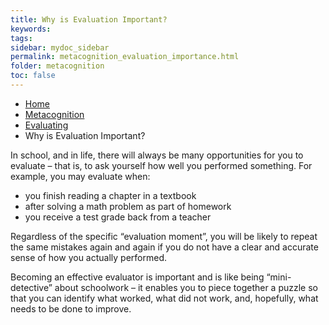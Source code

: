 ```yaml
---
title: Why is Evaluation Important?
keywords: 
tags: 
sidebar: mydoc_sidebar
permalink: metacognition_evaluation_importance.html
folder: metacognition
toc: false
---
```


<ul class="breadcrumb">
    <li><a href="index.html">Home</a></li>
    <li><a href="metacognition_overview.html">Metacognition</a></li>
    <li><a href="metacognition_evaluation.html">Evaluating</a></li>
    <li class="active">Why is Evaluation Important?</li>
</ul>


In school, and in life, there will always be many opportunities for you
to evaluate – that is, to ask yourself how well you performed something.
For example, you may evaluate when:

* you finish reading a chapter in a textbook
* after solving a math problem as part of homework
* you receive a test grade back from a teacher

Regardless of the specific “evaluation moment”, you will be likely to repeat the same mistakes again and again if you do not have a clear and accurate sense of how you actually performed.

Becoming an effective evaluator is important and is like being “mini-detective” about schoolwork – it enables you to piece together a puzzle so that you can identify what worked, what did not work, and, hopefully, what needs to be done to improve.

